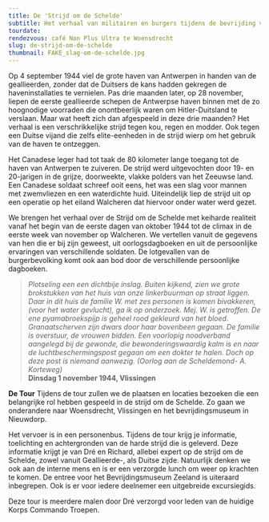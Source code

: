 ```yaml
---
title: De 'Strijd om de Schelde'
subtitle: Het verhaal van militairen en burgers tijdens de bevrijding van Zuidwest Nederland.
tourdate:
rendezvous: café Non Plus Ultra te Woensdrecht
slug: de-strijd-om-de-schelde
thumbnail: FAKE_slag-om-de-schelde.jpg
---
```


Op 4 september 1944 viel de grote haven van Antwerpen in handen van de geallieerden, zonder dat de Duitsers de kans hadden gekregen de haveninstallaties te vernielen. Pas drie maanden later, op 28 november, liepen de eerste geallieerde schepen de Antwerpse haven binnen met de zo hoognodige voorraden die onontbeerlijk waren om Hitler-Duitsland te verslaan. Maar wat heeft zich dan afgespeeld in deze drie maanden? Het verhaal is een verschrikkelijke strijd tegen kou, regen en modder. Ook tegen een Duitse vijand die zelfs elite-eenheden in de strijd wierp om het gebruik van de haven te ontzeggen.

Het Canadese leger had tot taak de 80 kilometer lange toegang tot de haven van Antwerpen te zuiveren. De strijd werd uitgevochten door 19- en 20-jarigen in de grijze, doorweekte, vlakke polders van het Zeeuwse land. Een Canadese soldaat schreef ooit eens, het was een slag voor mannen met zwemvliezen en een waterdichte huid. Uiteindelijk liep de strijd uit op een operatie op het eiland Walcheren dat hiervoor onder water werd gezet.

We brengen het verhaal over de Strijd om de Schelde met keiharde realiteit vanaf het begin van de eerste dagen van oktober 1944 tot de climax in de eerste week van november op Walcheren. We vertellen vanuit de gegevens van hen die er bij zijn geweest, uit oorlogsdagboeken en uit de persoonlijke ervaringen van verschillende soldaten. De lotgevallen van de burgerbevolking komt ook aan bod door de verschillende persoonlijke dagboeken.

>*Plotseling een een dichtbije inslag. Buiten kijkend, zien we grote brokstukken van het huis van onze linkerbuurman op straat liggen. Daar in dit huis de familie W. met zes personen is komen bivakkeren, (voor het water gevlucht), ga ik op onderzoek. Mej. W. is getroffen. De ene pyamabroekspijp is geheel rood gekleurd van het bloed. Granaatscherven zijn dwars door haar bovenbeen gegaan. De familie is overstuur, de vrouwen bidden. Een voorlopig noodverband aangelegd bij de gewonde, die bewonderingswaardig kalm is en naar de luchtbeschermingspost gegaan om een dokter te halen. Doch op deze post is niemand aanwezig. (Oorlog aan de Scheldemond- A. Korteweg)*  
**Dinsdag 1 november 1944, Vlissingen**

**De Tour**
Tijdens de tour zullen we de plaatsen en locaties bezoeken die een belangrijke rol hebben gespeeld in de strijd om de Schelde. Zo gaan we onderandere naar Woensdrecht, Vlissingen en het bevrijdingsmuseum in Nieuwdorp. 

Het vervoer is in een personenbus. Tijdens de tour krijg je informatie, toelichting en achtergronden van de harde strijd die is geleverd. Deze informatie krijgt je van Dré en Richard, allebei expert op de strijd om de Schelde, zowel vanuit Geallieerde-, als Duitse zijde. Natuurlijk denken we ook aan de interne mens en is er een verzorgde lunch om weer op krachten te komen. De entree voor het Bevrijdingsmuseum Zeeland is uiteraard inbegrepen. Ook is er voor iedere deelnemer een uitgebreide excursiegids.

Deze tour is meerdere malen door Dré verzorgd voor leden van de huidige Korps Commando Troepen.